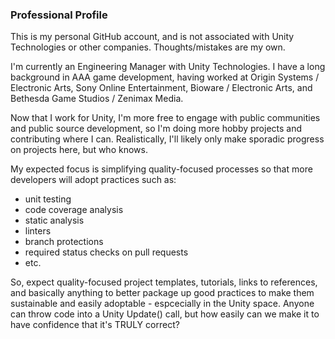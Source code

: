 ### Professional Profile

This is my personal GitHub account, and is not associated with Unity Technologies or other companies. Thoughts/mistakes are my own.

I'm currently an Engineering Manager with Unity Technologies. I have a long background in AAA game development, having worked at Origin Systems / Electronic Arts, Sony Online Entertainment, Bioware / Electronic Arts, and Bethesda Game Studios / Zenimax Media.

Now that I work for Unity, I'm more free to engage with public communities and public source development, so I'm doing more hobby projects and contributing where I can. Realistically, I'll likely only make sporadic progress on projects here, but who knows.

My expected focus is simplifying quality-focused processes so that more developers will adopt practices such as:
- unit testing
- code coverage analysis
- static analysis
- linters
- branch protections
- required status checks on pull requests
- etc.

So, expect quality-focused project templates, tutorials, links to references, and basically anything to better package up good practices to make them sustainable and easily adoptable - espcecially in the Unity space. Anyone can throw code into a Unity Update() call, but how easily can we make it to have confidence that it's TRULY correct?

<!--
**ericsebesta/ericsebesta** is a ✨ _special_ ✨ repository because its `README.md` (this file) appears on your GitHub profile.

Here are some ideas to get you started:

- 🔭 I’m currently working on ...
- 🌱 I’m currently learning ...
- 👯 I’m looking to collaborate on ...
- 🤔 I’m looking for help with ...
- 💬 Ask me about ...
- 📫 How to reach me: ...
- 😄 Pronouns: ...
- ⚡ Fun fact: ...
-->
